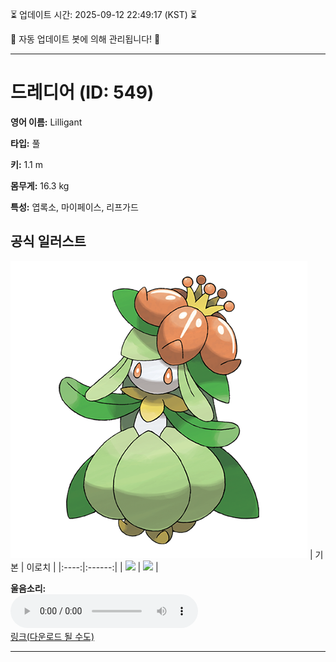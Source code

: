 
⏳ 업데이트 시간: 2025-09-12 22:49:17 (KST) ⏳

🤖 자동 업데이트 봇에 의해 관리됩니다! 🤖

---

# 드레디어 (ID: 549)
**영어 이름:** Lilligant

**타입:** 풀

**키:** 1.1 m

**몸무게:** 16.3 kg

**특성:** 엽록소, 마이페이스, 리프가드

## 공식 일러스트
![](https://raw.githubusercontent.com/PokeAPI/sprites/master/sprites/pokemon/other/official-artwork/549.png)
| 기본 | 이로치 |
|:----:|:------:|
| <img src="http://play.pokemonshowdown.com/sprites/ani/lilligant.gif" width="200"> | <img src="http://play.pokemonshowdown.com/sprites/ani-shiny/lilligant.gif" width="200"> |

**울음소리:**<br><audio controls src="https://raw.githubusercontent.com/PokeAPI/cries/main/cries/pokemon/latest/549.ogg"></audio><br> [링크(다운로드 될 수도)](https://raw.githubusercontent.com/PokeAPI/cries/main/cries/pokemon/latest/549.ogg)


---
